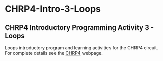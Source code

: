 # CHRP4-Intro-3-Loops

## CHRP4 Introductory Programming Activity 3 - Loops

Loops introductory program and learning activities for the CHRP4 circuit.
For complete details see the [CHRP4](https://mirobo.tech/chrp4) webpage.